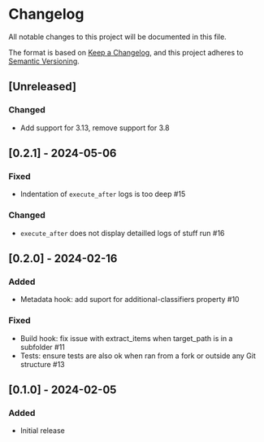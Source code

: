 # Changelog

All notable changes to this project will be documented in this file.

The format is based on [Keep a Changelog](https://keepachangelog.com/en/1.0.0/),
and this project adheres to [Semantic Versioning](https://semver.org/spec/v2.0.0.html).

## [Unreleased]

### Changed

- Add support for 3.13, remove support for 3.8

## [0.2.1] - 2024-05-06

### Fixed

- Indentation of `execute_after` logs is too deep  #15

### Changed

- `execute_after` does not display detailled logs of stuff run #16

## [0.2.0] - 2024-02-16

### Added

- Metadata hook: add suport for additional-classifiers property #10

### Fixed

- Build hook: fix issue with extract_items when target_path is in a subfolder #11
- Tests: ensure tests are also ok when ran from a fork or outside any Git structure #13

## [0.1.0] - 2024-02-05

### Added

- Initial release
